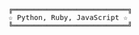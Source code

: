 <pre style="font-family:DejaVu Sans Mono;">
<span>
╔═══════════════════════════╗
☆ Python, Ruby, JavaScript ☆
╚═══════════════════════════╝
</span>
